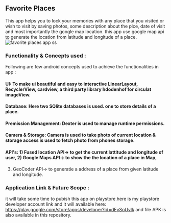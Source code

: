 ## Favorite Places
This app helps you to lock your memories with any place that you visited or wish to visit by saving photos, some description about the plce, date of visit and most importantly the google map location. this app use google map api to generate the location from latitude and longitude of a place. 
![favorite places app ss](https://user-images.githubusercontent.com/92887905/158871049-10708efc-2b82-4ae2-bac5-060c50cf84d7.jpg)



### Functionality & Concepts used :
Following are few android concepts used to achieve the functionalities in app :
#### UI: To make ui beautiful and easy to interactive LinearLayout, RecyclerView, cardview, a third party library hdodenhof for circulat imageView.
#### Database: Here two SQlite databases is used. one to store details of a place.
#### Premission Management: Dexter is used to manage runtime permissions.
#### Camera & Storage: Camera is used to take photo of current location & storage access is used to fetch photo from phones storage.
#### API's: 1) Fused location API-> to get the current lattitude and longitude of user, 2) Google Maps API-> to show the the location of a place in Map, 
   3) GeoCoder API-> to generatie a address of a place from given latitude and longitude.

### Application Link & Future Scope :
it will take some time to pubish this app on playstore.here is my playstore developer account link and it will available here: 
https://play.google.com/store/apps/developer?id=dEySoUvIk and file APK is also available in this repository.



